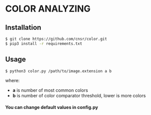 # COLOR ANALYZING

## Installation
```sh
$ git clone https://github.com/cnsr/color.git
$ pip3 install -r requirements.txt
```
## Usage
```sh
$ python3 color.py /path/to/image.extension a b
```
where:
 - **a** is number of most common colors
 - **b** is number of color comparator threshold, lower is more colors

#### You can change default values in config.py
